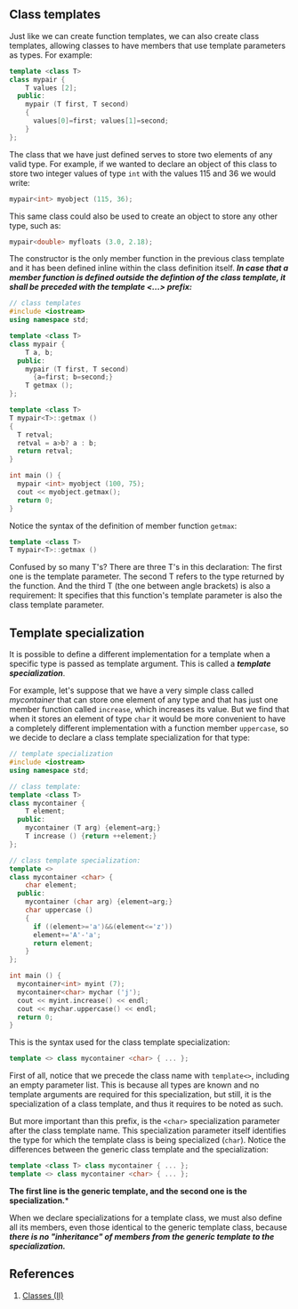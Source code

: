 ## Class templates

Just like we can create function templates, we can also create class templates, allowing classes to have members that use template parameters as types. For example:

```c++
template <class T>
class mypair {
    T values [2];
  public:
    mypair (T first, T second)
    {
      values[0]=first; values[1]=second;
    }
};
```

The class that we have just defined serves to store two elements of any valid type. For example, if we wanted to declare an object of this class to store two integer values of type `int` with the values 115 and 36 we would write:

```c++
mypair<int> myobject (115, 36);
```

This same class could also be used to create an object to store any other type, such as:

```c++
mypair<double> myfloats (3.0, 2.18);
```

The constructor is the only member function in the previous class template and it has been defined inline within the class definition itself. ***In case that a member function is defined outside the defintion of the class template, it shall be preceded with the template <...> prefix:***

```c++
// class templates
#include <iostream>
using namespace std;

template <class T>
class mypair {
    T a, b;
  public:
    mypair (T first, T second)
      {a=first; b=second;}
    T getmax ();
};

template <class T>
T mypair<T>::getmax ()
{
  T retval;
  retval = a>b? a : b;
  return retval;
}

int main () {
  mypair <int> myobject (100, 75);
  cout << myobject.getmax();
  return 0;
}
```

Notice the syntax of the definition of member function `getmax`:

```c++
template <class T>
T mypair<T>::getmax ()
```

Confused by so many T's? There are three T's in this declaration: The first one is the template parameter. The second T refers to the type returned by the function. And the third T (the one between angle brackets) is also a requirement: It specifies that this function's template parameter is also the class template parameter.

## Template specialization

It is possible to define a different implementation for a template when a specific type is passed as template argument. This is called a ***template specialization***.

For example, let's suppose that we have a very simple class called *mycontainer* that can store one element of any type and that has just one member function called `increase`, which increases its value. But we find that when it stores an element of type `char` it would be more convenient to have a completely different implementation with a function member `uppercase`, so we decide to declare a class template specialization for that type:

```c++
// template specialization
#include <iostream>
using namespace std;

// class template:
template <class T>
class mycontainer {
    T element;
  public:
    mycontainer (T arg) {element=arg;}
    T increase () {return ++element;}
};

// class template specialization:
template <>
class mycontainer <char> {
    char element;
  public:
    mycontainer (char arg) {element=arg;}
    char uppercase ()
    {
      if ((element>='a')&&(element<='z'))
      element+='A'-'a';
      return element;
    }
};

int main () {
  mycontainer<int> myint (7);
  mycontainer<char> mychar ('j');
  cout << myint.increase() << endl;
  cout << mychar.uppercase() << endl;
  return 0;
}
```

This is the syntax used for the class template specialization:

```c++
template <> class mycontainer <char> { ... };
```

First of all, notice that we precede the class name with `template<>`, including an empty parameter list. This is because all types are known and no template arguments are required for this specialization, but still, it is the specialization of a class template, and thus it requires to be noted as such.

But more important than this prefix, is the `<char>` specialization parameter after the class template name. This specialization parameter itself identifies the type for which the template class is being specialized (`char`). Notice the differences between the generic class template and the specialization:

```c++
template <class T> class mycontainer { ... };
template <> class mycontainer <char> { ... };
```

**The first line is the generic template, and the second one is the specialization.***

When we declare specializations for a template class, we must also define all its members, even those identical to the generic template class, because ***there is no "inheritance" of members from the generic template to the specialization.***

## References

1. [Classes (II)](http://www.cplusplus.com/doc/tutorial/templates/)
